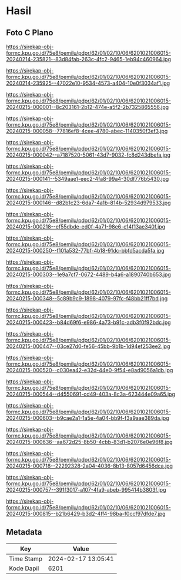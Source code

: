 # Hasil

## Foto C Plano

https://sirekap-obj-formc.kpu.go.id/75e8/pemilu/pdpr/62/01/02/10/06/6201021006015-20240214-235821--83d84fab-263c-4fc2-9465-1eb94c460964.jpg

https://sirekap-obj-formc.kpu.go.id/75e8/pemilu/pdpr/62/01/02/10/06/6201021006015-20240214-235925--47022e10-9534-4573-a404-10e0f3034af1.jpg

https://sirekap-obj-formc.kpu.go.id/75e8/pemilu/pdpr/62/01/02/10/06/6201021006015-20240215-000001--8c203161-2b12-474e-a5f2-2b7325865556.jpg

https://sirekap-obj-formc.kpu.go.id/75e8/pemilu/pdpr/62/01/02/10/06/6201021006015-20240215-000058--77816ef8-4cee-4780-abec-1140350f3ef3.jpg

https://sirekap-obj-formc.kpu.go.id/75e8/pemilu/pdpr/62/01/02/10/06/6201021006015-20240215-000042--a7187520-5061-43d7-9032-fc8d243dbefa.jpg

https://sirekap-obj-formc.kpu.go.id/75e8/pemilu/pdpr/62/01/02/10/06/6201021006015-20240215-000141--5349aae1-eec2-4fa8-99a4-30df776b5430.jpg

https://sirekap-obj-formc.kpu.go.id/75e8/pemilu/pdpr/62/01/02/10/06/6201021006015-20240215-000146--d82b1c23-6da7-4a1b-814b-52934d979533.jpg

https://sirekap-obj-formc.kpu.go.id/75e8/pemilu/pdpr/62/01/02/10/06/6201021006015-20240215-000218--ef55dbde-ed0f-4a71-98e6-c14f13ae340f.jpg

https://sirekap-obj-formc.kpu.go.id/75e8/pemilu/pdpr/62/01/02/10/06/6201021006015-20240215-000250--f101a532-77bf-4b18-91dc-bbfd5acda5fa.jpg

https://sirekap-obj-formc.kpu.go.id/75e8/pemilu/pdpr/62/01/02/10/06/6201021006015-20240215-000303--1e9a7cf7-0672-4489-b4a6-a1890740b653.jpg

https://sirekap-obj-formc.kpu.go.id/75e8/pemilu/pdpr/62/01/02/10/06/6201021006015-20240215-000348--5c89b9c9-1898-4079-97fc-f48bb21ff7bd.jpg

https://sirekap-obj-formc.kpu.go.id/75e8/pemilu/pdpr/62/01/02/10/06/6201021006015-20240215-000423--b84d69f6-e986-4a73-b91c-adb3f0f92bdc.jpg

https://sirekap-obj-formc.kpu.go.id/75e8/pemilu/pdpr/62/01/02/10/06/6201021006015-20240215-000447--03ce27d0-fe56-45bb-9b1b-1d94ef253ee2.jpg

https://sirekap-obj-formc.kpu.go.id/75e8/pemilu/pdpr/62/01/02/10/06/6201021006015-20240215-000520--c030ea42-e32d-44e0-9f54-e8ad9056a1db.jpg

https://sirekap-obj-formc.kpu.go.id/75e8/pemilu/pdpr/62/01/02/10/06/6201021006015-20240215-000544--d4550691-cd49-403a-8c3a-623444e09a65.jpg

https://sirekap-obj-formc.kpu.go.id/75e8/pemilu/pdpr/62/01/02/10/06/6201021006015-20240215-000603--b9cae2a1-1a5e-4a04-bb9f-f3a9aae389da.jpg

https://sirekap-obj-formc.kpu.go.id/75e8/pemilu/pdpr/62/01/02/10/06/6201021006015-20240215-000636--aa672d25-8b50-4cbb-83d1-b2076e0e96f8.jpg

https://sirekap-obj-formc.kpu.go.id/75e8/pemilu/pdpr/62/01/02/10/06/6201021006015-20240215-000718--22292328-2a04-4036-8b13-8057d6456dca.jpg

https://sirekap-obj-formc.kpu.go.id/75e8/pemilu/pdpr/62/01/02/10/06/6201021006015-20240215-000757--391f3017-a107-4fa9-abeb-995414b3803f.jpg

https://sirekap-obj-formc.kpu.go.id/75e8/pemilu/pdpr/62/01/02/10/06/6201021006015-20240215-000815--b21b6429-b3d2-4ff4-98ba-f0ccf97dfde7.jpg


## Metadata

| Key        | Value               |
| ---------- | ------------------- |
| Time Stamp | 2024-02-17 13:05:41 |
| Kode Dapil | 6201                |



